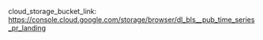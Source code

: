 cloud_storage_bucket_link: https://console.cloud.google.com/storage/browser/dl_bls__pub_time_series_pr_landing